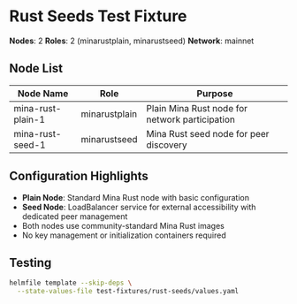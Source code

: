 # Rust Seeds Test Fixture

**Nodes**: 2
**Roles**: 2 (minarustplain, minarustseed)
**Network**: mainnet

## Node List

| Node Name | Role | Purpose |
|-----------|------|---------|
| mina-rust-plain-1 | minarustplain | Plain Mina Rust node for network participation |
| mina-rust-seed-1 | minarustseed | Mina Rust seed node for peer discovery |

## Configuration Highlights

- **Plain Node**: Standard Mina Rust node with basic configuration
- **Seed Node**: LoadBalancer service for external accessibility with dedicated peer management
- Both nodes use community-standard Mina Rust images
- No key management or initialization containers required

## Testing

```bash
helmfile template --skip-deps \
  --state-values-file test-fixtures/rust-seeds/values.yaml
```

